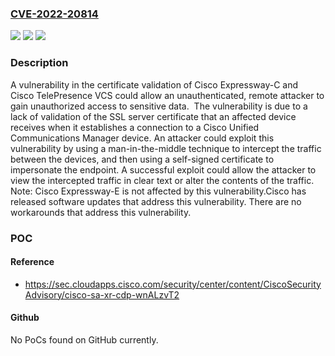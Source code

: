 ### [CVE-2022-20814](https://cve.mitre.org/cgi-bin/cvename.cgi?name=CVE-2022-20814)
![](https://img.shields.io/static/v1?label=Product&message=Cisco%20TelePresence%20Video%20Communication%20Server%20(VCS)%20Expressway&color=blue)
![](https://img.shields.io/static/v1?label=Version&message=%3D%20X8.11.2%20&color=brighgreen)
![](https://img.shields.io/static/v1?label=Vulnerability&message=Improper%20Certificate%20Validation&color=brighgreen)

### Description

A vulnerability in the certificate validation of Cisco&nbsp;Expressway-C and Cisco&nbsp;TelePresence VCS could allow an unauthenticated, remote attacker to gain unauthorized access to sensitive data.&nbsp;&nbsp;The vulnerability is due to a lack of validation of the SSL server certificate that an affected device receives when it establishes a connection to a Cisco&nbsp;Unified Communications Manager device. An attacker could exploit this vulnerability by using a man-in-the-middle technique to intercept the traffic between the devices, and then using a self-signed certificate to impersonate the endpoint. A successful exploit could allow the attacker to view the intercepted traffic in clear text or alter the contents of the traffic.Note: Cisco&nbsp;Expressway-E is not affected by this vulnerability.Cisco&nbsp;has released software updates that address this vulnerability. There are no workarounds that address this vulnerability.

### POC

#### Reference
- https://sec.cloudapps.cisco.com/security/center/content/CiscoSecurityAdvisory/cisco-sa-xr-cdp-wnALzvT2

#### Github
No PoCs found on GitHub currently.

